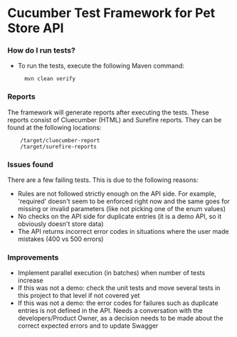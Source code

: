 Cucumber Test Framework for Pet Store API
=========================================

### How do I run tests?

- To run the tests, execute the following Maven command:

        mvn clean verify
  
### Reports

The framework will generate reports after executing the tests. These reports consist of Cluecumber (HTML) and Surefire reports.
They can be found at the following locations:
        
        /target/cluecumber-report
        /target/surefire-reports

### Issues found

There are a few failing tests. This is due to the following reasons:

- Rules are not followed strictly enough on the API side. For example, 'required' doesn't seem to be enforced right now and the same goes for missing or invalid parameters (like not picking one of the enum values)
- No checks on the API side for duplicate entries (it is a demo API, so it obviously doesn't store data)
- The API returns incorrect error codes in situations where the user made mistakes (400 vs 500 errors)

### Improvements

- Implement parallel execution (in batches) when number of tests increase
- If this was not a demo: check the unit tests and move several tests in this project to that level if not covered yet
- If this was not a demo: the error codes for failures such as duplicate entries is not defined in the API. Needs a conversation with the developers/Product Owner, as a decision needs to be made about the correct expected errors and to update Swagger